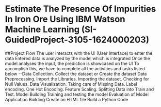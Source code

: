 # Estimate The Presence Of Impurities In Iron Ore Using IBM Watson Machine Learning (SI-GuidedProject-3105-1624000203)

##Project Flow
  The user interacts with the UI (User Interface) to enter the data
  Entered data is analyzed by the model which is integrated
  Once the model analyses the input, the prediction is showcased on the UI
  To accomplish this, we have to complete all the activities and tasks listed below
  --Data Collection.
Collect the dataset or Create the dataset
Data Preprocessing.
Import the Libraries.
Importing the dataset.
Checking for Null Values.
Data Visualization.
Taking care of Missing Data.
Label encoding.
One Hot Encoding.
Feature Scaling.
Splitting Data into Train and Test.
Model Building
Training and testing the model
Evaluation of Model
Application Building
Create an HTML file
Build a Python Code

